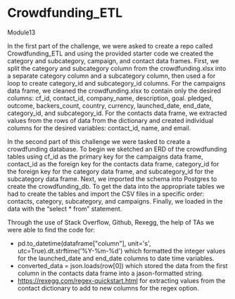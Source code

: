 # Crowdfunding_ETL
Module13

In the first part of the challenge, we were asked to create a repo called Crowdfunding_ETL and using the provided starter code we created the category and subcategory, campaign, and contact data frames. First, we split the category and subcategory column from the crowdfunding.xlsx into a separate category column and a subcategory column, then used a for loop to create category_id and subcategory_id columns. For the campaigns data frame, we cleaned the crowdfunding.xlsx to contain only the desired columns: cf_id, contact_id, company_name, description, goal. pledged, outcome, backers_count, country, currency, launched_date, end_date, category_id, and subcategory_id. For the contacts data frame, we extracted values from the rows of data from the dictionary and created individual columns for the desired variables: contact_id, name, and email. 


In the second part of this challenge we were tasked to create a crowdfunding database. To begin we sketched an ERD of the crowdfunding tables using cf_id as the primary key for the campaigns data frame, contact_id as the foreign key for the contacts data frame, category_id for the foreign key for the category data frame, and subcategory_id for the subcategory data frame. Next, we imported the schema into Postgres to create the crowdfunding_db. To get the data into the appropriate tables we had to create the tables and import the CSV files in a specific order: contacts, category, subcategory, and campaigns. Finally, we loaded in the data with the “select * from” statement. 


Through the use of Stack Overflow, Github, Rexegg, the help of TAs we were able to find the code for:
- pd.to_datetime(dataframe["column"], unit='s', utc=True).dt.strftime('%Y-%m-%d') which formatted the integer values for the launched_date and end_date columns to date time variables.
- converted_data = json.loads(row[0]) which stored the data from the first column in the contacts data frame into a jason-formatted string.
- https://rexegg.com/regex-quickstart.html for extracting values from the contact dictionary to add to new columns for the regex option. 
